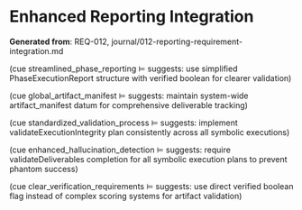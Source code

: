 # Enhanced Reporting Integration

**Generated from**: REQ-012, journal/012-reporting-requirement-integration.md

(cue streamlined_phase_reporting ⊨ suggests: use simplified PhaseExecutionReport structure with verified boolean for clearer validation)

(cue global_artifact_manifest ⊨ suggests: maintain system-wide artifact_manifest datum for comprehensive deliverable tracking)

(cue standardized_validation_process ⊨ suggests: implement validateExecutionIntegrity plan consistently across all symbolic executions)

(cue enhanced_hallucination_detection ⊨ suggests: require validateDeliverables completion for all symbolic execution plans to prevent phantom success)

(cue clear_verification_requirements ⊨ suggests: use direct verified boolean flag instead of complex scoring systems for artifact validation)